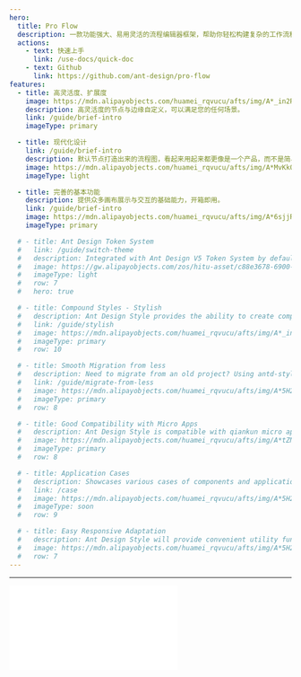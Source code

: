 ```yaml
---
hero:
  title: Pro Flow
  description: 一款功能强大、易用灵活的流程编辑器框架，帮助你轻松构建复杂的工作流和流程产品。
  actions:
    - text: 快速上手
      link: /use-docs/quick-doc
    - text: Github
      link: https://github.com/ant-design/pro-flow
features:
  - title: 高灵活度、扩展度
    image: https://mdn.alipayobjects.com/huamei_rqvucu/afts/img/A*_in2RLf5pY8AAAAAAAAAAAAADoN6AQ/original
    description: 高灵活度的节点与边缘自定义，可以满足您的任何场景。
    link: /guide/brief-intro
    imageType: primary

  - title: 现代化设计
    link: /guide/brief-intro
    description: 默认节点打造出来的流程图，看起来用起来都更像是一个产品，而不是简易流程图。
    image: https://mdn.alipayobjects.com/huamei_rqvucu/afts/img/A*MvKkQqXEyfQAAAAAAAAAAAAADoN6AQ/original
    imageType: light

  - title: 完善的基本功能
    description: 提供众多画布展示与交互的基础能力，开箱即用。
    link: /guide/brief-intro
    image: https://mdn.alipayobjects.com/huamei_rqvucu/afts/img/A*6sjjRa7lLhAAAAAAAAAAAAAADoN6AQ/original
    imageType: primary

  # - title: Ant Design Token System
  #   link: /guide/switch-theme
  #   description: Integrated with Ant Design V5 Token System by default, making theme customization easy and flexible token consumption in CSS in JS.
  #   image: https://gw.alipayobjects.com/zos/hitu-asset/c88e3678-6900-4289-8538-31367c2d30f2/hitu-1609235995955-image.png
  #   imageType: light
  #   row: 7
  #   hero: true

  # - title: Compound Styles - Stylish
  #   description: Ant Design Style provides the ability to create compound styles, which we call Stylish. Stylish can organize complex interactive styles by combining multiple atomic tokens, achieving high reusability. Sound familiar? Yes, it is highly consistent with the ideology of tailwindcss, but stylish will have a more explicit design semantics and easier maintenance.
  #   link: /guide/stylish
  #   image: https://mdn.alipayobjects.com/huamei_rqvucu/afts/img/A*_in2RLf5pY8AAAAAAAAAAAAADoN6AQ/original
  #   imageType: primary
  #   row: 10

  # - title: Smooth Migration from less
  #   description: Need to migrate from an old project? Using antd-style can smoothly migrate less in the project to CSS in JS at a lower cost, and provide a better user experience and development experience.
  #   link: /guide/migrate-from-less
  #   image: https://mdn.alipayobjects.com/huamei_rqvucu/afts/img/A*5H2ySLO-X4cAAAAAAAAAAAAADoN6AQ/original
  #   imageType: primary
  #   row: 8

  # - title: Good Compatibility with Micro Apps
  #   description: Ant Design Style is compatible with qiankun micro apps by default (with a slight performance sacrifice). It also provides performance optimization options for scenarios that do not require micro apps.
  #   image: https://mdn.alipayobjects.com/huamei_rqvucu/afts/img/A*tZNeQIUYx_4AAAAAAAAAAAAADoN6AQ/original
  #   imageType: primary
  #   row: 8

  # - title: Application Cases
  #   description: Showcases various cases of components and applications using Ant Design Style, helping developers get started quickly. This documentation is also built using Ant Design Style and can serve as a reference for static site construction.
  #   link: /case
  #   image: https://mdn.alipayobjects.com/huamei_rqvucu/afts/img/A*5H2ySLO-X4cAAAAAAAAAAAAADoN6AQ/original
  #   imageType: soon
  #   row: 9

  # - title: Easy Responsive Adaptation
  #   description: Ant Design Style will provide convenient utility functions for responsive applications, helping developers quickly complete responsive theme development.
  #   image: https://mdn.alipayobjects.com/huamei_rqvucu/afts/img/A*5H2ySLO-X4cAAAAAAAAAAAAADoN6AQ/original
  #   row: 7
---
```


---

<embed src="../README.md"></embed>
